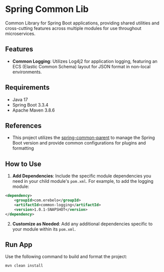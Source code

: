 # Spring Common Lib

Common Library for Spring Boot applications, providing shared utilities and cross-cutting features across multiple modules for use throughout microservices.

## Features

- **Common Logging**: Utilizes Log4j2 for application logging, featuring an ECS (Elastic Common Schema) layout for JSON format in non-local environments.

## Requirements

- Java 17
- Spring Boot 3.3.4
- Apache Maven 3.8.6

## References

- This project utilizes the [spring-common-parent](https://github.com/erebelo/spring-common-parent) to manage the Spring Boot version and provide common configurations for plugins and formatting

## How to Use

1. **Add Dependencies**: Include the specific module dependencies you need in your child module's `pom.xml`. For example, to add the logging module:

  ```xml
  <dependency>
      <groupId>com.erebelo</groupId>
      <artifactId>common-logging</artifactId>
      <version>1.0.1-SNAPSHOT</version>
  </dependency>
  ```

2. **Customize as Needed**: Add any additional dependencies specific to your module within its `pom.xml`.

## Run App

Use the following command to build and format the project:

```sh
mvn clean install
```
